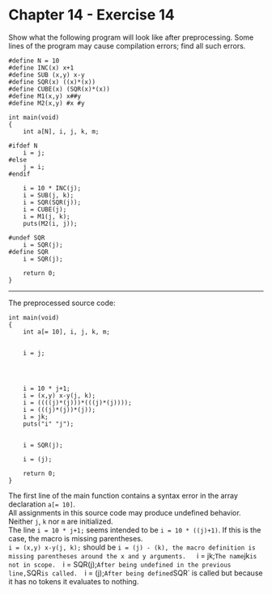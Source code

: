 # Chapter 14 - Exercise 14

Show what the following program will look like after preprocessing. Some lines of the program may cause compilation errors; find all such errors.  

```
#define N = 10
#define INC(x) x+1
#define SUB (x,y) x-y
#define SQR(x) ((x)*(x))
#define CUBE(x) (SQR(x)*(x))
#define M1(x,y) x##y
#define M2(x,y) #x #y

int main(void)
{
    int a[N], i, j, k, m;

#ifdef N
    i = j;
#else
    j = i;
#endif
    
    i = 10 * INC(j);
    i = SUB(j, k);
    i = SQR(SQR(j));
    i = CUBE(j);
    i = M1(j, k);
    puts(M2(i, j));
    
#undef SQR
    i = SQR(j);
#define SQR
    i = SQR(j);
    
    return 0;
}
```

---

The preprocessed source code:  

```
int main(void)
{
    int a[= 10], i, j, k, m;


    i = j;




    i = 10 * j+1;
    i = (x,y) x-y(j, k);
    i = ((((j)*(j)))*(((j)*(j))));
    i = (((j)*(j))*(j));
    i = jk;
    puts("i" "j");


    i = SQR(j);

    i = (j);

    return 0;
}
```

The first line of the main function contains a syntax error in the array declaration `a[= 10]`.  
All assignments in this source code may produce undefined behavior. Neither `j`, `k` nor `m` are initialized.  
The line `i = 10 * j+1;` seems intended to be `i = 10 * ((j)+1)`. If this is the case, the macro is missing parentheses.  
`i = (x,y) x-y(j, k);` should be `i = (j) - (k), the macro definition is missing parentheses around the x and y arguments.  
`i = jk;` The name `jk` is not in scope.  
`i = SQR(j);` After being undefined in the previous line, `SQR` is called.  
`i = (j);` After being defined `SQR` is called but because it has no tokens it evaluates to nothing.  

